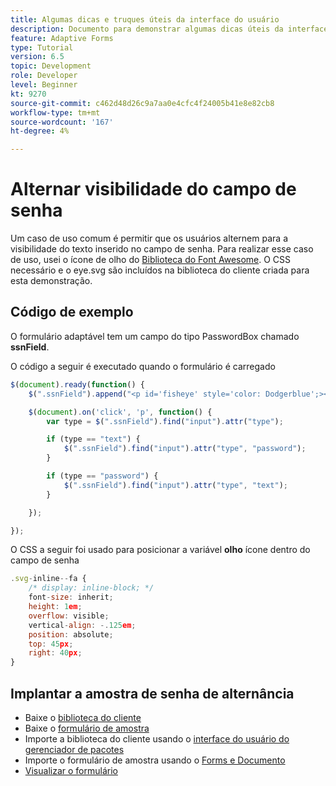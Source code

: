 ```yaml
---
title: Algumas dicas e truques úteis da interface do usuário
description: Documento para demonstrar algumas dicas úteis da interface do usuário
feature: Adaptive Forms
type: Tutorial
version: 6.5
topic: Development
role: Developer
level: Beginner
kt: 9270
source-git-commit: c462d48d26c9a7aa0e4cfc4f24005b41e8e82cb8
workflow-type: tm+mt
source-wordcount: '167'
ht-degree: 4%

---
```


# Alternar visibilidade do campo de senha

Um caso de uso comum é permitir que os usuários alternem para a visibilidade do texto inserido no campo de senha.
Para realizar esse caso de uso, usei o ícone de olho do [Biblioteca do Font Awesome](https://fontawesome.com/). O CSS necessário e o eye.svg são incluídos na biblioteca do cliente criada para esta demonstração.


## Código de exemplo

O formulário adaptável tem um campo do tipo PasswordBox chamado **ssnField**.

O código a seguir é executado quando o formulário é carregado

```javascript
$(document).ready(function() {
    $(".ssnField").append("<p id='fisheye' style='color: Dodgerblue';><i class='fa fa-eye'></i></p>");

    $(document).on('click', 'p', function() {
        var type = $(".ssnField").find("input").attr("type");

        if (type == "text") {
            $(".ssnField").find("input").attr("type", "password");
        }

        if (type == "password") {
            $(".ssnField").find("input").attr("type", "text");
        }

    });

});
```

O CSS a seguir foi usado para posicionar a variável **olho** ícone dentro do campo de senha

```javascript
.svg-inline--fa {
    /* display: inline-block; */
    font-size: inherit;
    height: 1em;
    overflow: visible;
    vertical-align: -.125em;
    position: absolute;
    top: 45px;
    right: 40px;
}
```

## Implantar a amostra de senha de alternância

* Baixe o [biblioteca do cliente](assets/simple-ui-tips.zip)
* Baixe o [formulário de amostra](assets/simple-ui-tricks-form.zip)
* Importe a biblioteca do cliente usando o [interface do usuário do gerenciador de pacotes](http://localhost:4502/crx/packmgr/index.jsp)
* Importe o formulário de amostra usando o [Forms e Documento](http://localhost:4502/aem/forms.html/content/dam/formsanddocuments)
* [Visualizar o formulário](http://localhost:4502/content/dam/formsanddocuments/simpleuitips/jcr:content?wcmmode=disabled)


